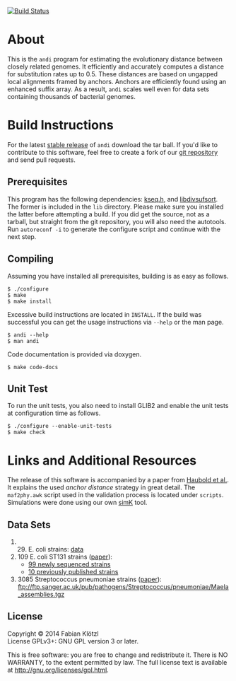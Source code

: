 [![Build Status](https://travis-ci.org/EvolBioInf/andi.svg?branch=master)](https://travis-ci.org/EvolBioInf/andi)

# About

This is the `andi` program for estimating the evolutionary distance between closely related genomes. It efficiently and accurately computes a distance for substitution rates up to 0.5. These distances are based on ungapped local alignments framed by anchors. Anchors are efficiently found using an enhanced suffix array. As a result, `andi` scales well even for data sets containing thousands of bacterial genomes.

# Build Instructions

For the latest [stable release](https://github.com/EvolBioInf/andi/releases) of `andi` download the tar ball. If you'd like to contribute to this software, feel free to create a fork of our [git repository](https://github.com/EvolBioInf/andi) and send pull requests.

## Prerequisites

This program has the following dependencies: [kseq.h](https://github.com/lh3/seqtk/blob/master/kseq.h), and [libdivsufsort](https://code.google.com/p/libdivsufsort/). The former is included in the `lib` directory. Please make sure you installed the latter before attempting a build. If you did get the source, not as a tarball, but straight from the git repository, you will also need the autotools. Run `autoreconf -i` to generate the configure script and continue with the next step.


## Compiling

Assuming you have installed all prerequisites, building is as easy as follows.

	$ ./configure
	$ make
	$ make install

Excessive build instructions are located in `INSTALL`. If the build was successful you can get the usage instructions via `--help` or the man page.

	$ andi --help
	$ man andi

Code documentation is provided via doxygen.

	$ make code-docs

## Unit Test
To run the unit tests, you also need to install GLIB2 and enable the unit tests at configuration time as follows.

	$ ./configure --enable-unit-tests
	$ make check

# Links and Additional Resources

The release of this software is accompanied by a paper from [Haubold et al.](http://bioinformatics.oxfordjournals.org/content/early/2014/12/10/bioinformatics.btu815.abstract). It explains the used *anchor distance* strategy in great detail. The `maf2phy.awk` script used in the validation process is located under `scripts`. Simulations were done using our own [simK](http://guanine.evolbio.mpg.de/bioBox/) tool.

## Data Sets

1. 29. E. coli strains: [data](http://guanine.evolbio.mpg.de/andi/eco29.fasta.gz)
2. 109 E. coli ST131 strains ([paper](http://www.pnas.org/content/early/2014/03/28/1322678111.abstract)): 
	* [99 newly sequenced strains](https://github.com/BeatsonLab-MicrobialGenomics/ST131_99)
	* [10 previously published strains](http://guanine.evolbio.mpg.de/andi/st131_extra.tgz)
3. 3085 Streptococcus pneumoniae strains ([paper](http://www.nature.com/ng/journal/v46/n3/full/ng.2895.html)): ftp://ftp.sanger.ac.uk/pub/pathogens/Streptococcus/pneumoniae/Maela_assemblies.tgz

## License

Copyright © 2014 Fabian Klötzl  
License GPLv3+: GNU GPL version 3 or later.

This is free software: you are free to change and redistribute it. There is NO WARRANTY, to the extent permitted by law. The full license text is available at <http://gnu.org/licenses/gpl.html>.

